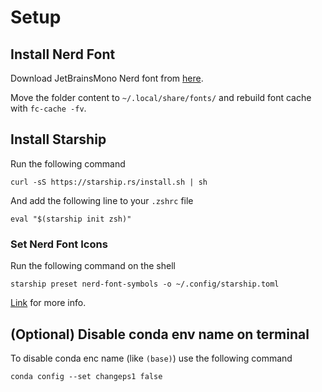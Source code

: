 # Setup

## Install Nerd Font

Download JetBrainsMono Nerd font from [here](https://github.com/ryanoasis/nerd-fonts/releases/download/v3.3.0/JetBrainsMono.zip).

Move the folder content to `~/.local/share/fonts/` and rebuild font cache with `fc-cache -fv`.

## Install Starship

Run the following command

```
curl -sS https://starship.rs/install.sh | sh
```
And add the following line to your `.zshrc` file

```
eval "$(starship init zsh)"
```

### Set Nerd Font Icons

Run the following command on the shell

```
starship preset nerd-font-symbols -o ~/.config/starship.toml
```

[Link](https://starship.rs/presets/nerd-font) for more info.

## (Optional) Disable conda env name on terminal

To disable conda enc name (like `(base)`) use the following command

```
conda config --set changeps1 false
```

